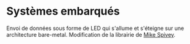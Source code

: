 # Systèmes embarqués

Envoi de données sous forme de LED qui s'allume et s'éteigne sur une architecture bare-metal.
Modification de la librairie de [Mike Spivey](https://github.com/Spivoxity/baremetal-v2).
